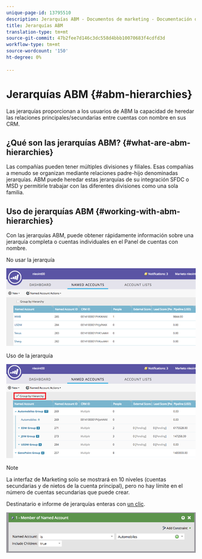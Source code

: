 ```yaml
---
unique-page-id: 13795510
description: Jerarquías ABM - Documentos de marketing - Documentación del producto
title: Jerarquías ABM
translation-type: tm+mt
source-git-commit: 47b2fee7d146c3dc558d4bbb10070683f4cdfd3d
workflow-type: tm+mt
source-wordcount: '150'
ht-degree: 0%

---
```



# Jerarquías ABM {#abm-hierarchies}

Las jerarquías proporcionan a los usuarios de ABM la capacidad de heredar las relaciones principales/secundarias entre cuentas con nombre en sus CRM.

## ¿Qué son las jerarquías ABM? {#what-are-abm-hierarchies}

Las compañías pueden tener múltiples divisiones y filiales. Esas compañías a menudo se organizan mediante relaciones padre-hijo denominadas jerarquías. ABM puede heredar estas jerarquías de su integración SFDC o MSD y permitirle trabajar con las diferentes divisiones como una sola familia.

## Uso de jerarquías ABM {#working-with-abm-hierarchies}

Con las jerarquías ABM, puede obtener rápidamente información sobre una jerarquía completa o cuentas individuales en el Panel de cuentas con nombre.

No usar la jerarquía

![](assets/before.png)

Uso de la jerarquía

![](assets/after.png)

>[!NOTE]
>
>La interfaz de Marketing solo se mostrará en 10 niveles (cuentas secundarias y de nietos de la cuenta principal), pero no hay límite en el número de cuentas secundarias que puede crear.

Destinatario e informe de jerarquías enteras con [un clic](http://docs.marketo.com/display/DOCS/Account+Filters#AccountFilters-MemberofNamedAccount).

![](assets/member.png)

